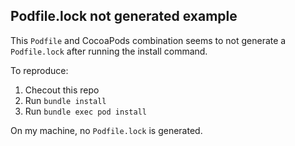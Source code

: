 ## Podfile.lock not generated example

This `Podfile` and CocoaPods combination seems to not generate a `Podfile.lock`
after running the install command.

To reproduce:

1. Checout this repo
2. Run `bundle install`
3. Run `bundle exec pod install`

On my machine, no `Podfile.lock` is generated.
